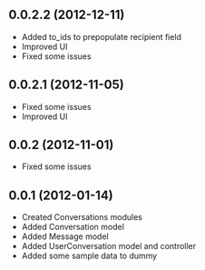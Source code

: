 0.0.2.2 (2012-12-11)
-
* Added to_ids to prepopulate recipient field
* Improved UI
* Fixed some issues

0.0.2.1 (2012-11-05)
-
* Fixed some issues
* Improved UI

0.0.2 (2012-11-01)
-
* Fixed some issues

0.0.1 (2012-01-14)
-
* Created Conversations modules
* Added Conversation model
* Added Message model
* Added UserConversation model and controller
* Added some sample data to dummy
